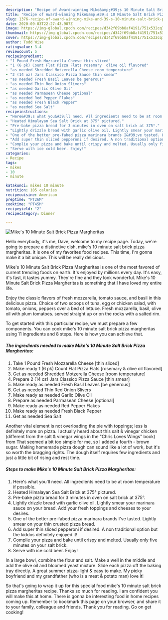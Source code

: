 ```yaml
---
description: "Recipe of Award-winning Mike&amp;#39;s 10 Minute Salt Brick Pizza Margheritas"
title: "Recipe of Award-winning Mike&amp;#39;s 10 Minute Salt Brick Pizza Margheritas"
slug: 1376-recipe-of-award-winning-mike-and-39-s-10-minute-salt-brick-pizza-margheritas
date: 2020-09-03T22:27:43.907Z
image: https://img-global.cpcdn.com/recipes/d342f69bb8af4191/751x532cq70/mikes-10-minute-salt-brick-pizza-margheritas-recipe-main-photo.jpg
thumbnail: https://img-global.cpcdn.com/recipes/d342f69bb8af4191/751x532cq70/mikes-10-minute-salt-brick-pizza-margheritas-recipe-main-photo.jpg
cover: https://img-global.cpcdn.com/recipes/d342f69bb8af4191/751x532cq70/mikes-10-minute-salt-brick-pizza-margheritas-recipe-main-photo.jpg
author: Todd Wise
ratingvalue: 3.4
reviewcount: 5
recipeingredient:
- "1 Pound Fresh Mozzarella Cheese thin sliced"
- "1 (6 pk) Count Flat Pizza Flats rosemary  olive oil flavored"
- "as needed Shredded Motzerella Cheese room temperature"
- "2 (14 oz) Jars Classico Pizza Sauce thin smear"
- "as needed Fresh Basil Leaves be generous"
- "as needed Thin Red Onion Slivers"
- "as needed Garlic Olive Oil"
- "as needed Parmasean Cheese optional"
- "as needed Red Pepper Flakes"
- "as needed Fresh Black Pepper"
- "as needed Sea Salt"
recipeinstructions:
- "Here&#39;s what you&#39;ll need. All ingredients need to be at room temperature if possible."
- "Heated Himalayan Sea Salt Brick at 375° pictured."
- "Pre-bake pizza bread for 3 minutes in oven on salt brick at 375°."
- "Lightly drizzle bread with garlic olive oil. Lightly smear your marinara sauce on your bread. Add your fresh toppings and cheeses to your desires."
- "One of the better pre-fabed pizza marinara brands I&#39;ve tasted. Lightly smear on your thin crusted pizza bread."
- "Add super thin sliced pepperoni if desired. A non traditional option but the kiddos definitely enjoyed it!"
- "Complie your pizza and bake until crispy and melted. Usually only five minutes on your salt brick."
- "Serve with ice cold beer. Enjoy!"
categories:
- Recipe
tags:
- mikes
- 10
- minute

katakunci: mikes 10 minute 
nutrition: 105 calories
recipecuisine: American
preptime: "PT26M"
cooktime: "PT45M"
recipeyield: "2"
recipecategory: Dinner

---
```



![Mike&#39;s 10 Minute Salt Brick Pizza Margheritas](https://img-global.cpcdn.com/recipes/d342f69bb8af4191/751x532cq70/mikes-10-minute-salt-brick-pizza-margheritas-recipe-main-photo.jpg)

Hello everybody, it's me, Dave, welcome to my recipe page. Today, we're going to prepare a distinctive dish, mike&#39;s 10 minute salt brick pizza margheritas. It is one of my favorites food recipes. This time, I'm gonna make it a bit unique. This will be really delicious.

Mike&#39;s 10 Minute Salt Brick Pizza Margheritas is one of the most favored of current trending foods on earth. It's enjoyed by millions every day. It's easy, it's fast, it tastes yummy. They're fine and they look wonderful. Mike&#39;s 10 Minute Salt Brick Pizza Margheritas is something that I have loved my entire life.

Enjoy the classic flavors of fresh mozzarella, tomato sauce, and basil in this delicious pizza. Choice of two scoops of tuna, egg or chicken salad, with tomato, onions, peppers over a bed of lettuce. Fresh mozzarella, basil, olive oil with plum tomatoes. served straight up or on the rocks with a salted rim.


To get started with this particular recipe, we must prepare a few components. You can cook mike&#39;s 10 minute salt brick pizza margheritas using 11 ingredients and 8 steps. Here is how you can achieve that.

<!--inarticleads1-->

##### The ingredients needed to make Mike&#39;s 10 Minute Salt Brick Pizza Margheritas:

1. Take 1 Pound Fresh Mozzarella Cheese [thin sliced]
1. Make ready 1 (6 pk) Count Flat Pizza Flats [rosemary &amp; olive oil flavored]
1. Get as needed Shredded Motzerella Cheese [room temperature]
1. Prepare 2 (14 oz) Jars Classico Pizza Sauce [thin smear]
1. Make ready as needed Fresh Basil Leaves [be generous]
1. Get as needed Thin Red Onion Slivers
1. Make ready as needed Garlic Olive Oil
1. Prepare as needed Parmasean Cheese [optional]
1. Make ready as needed Red Pepper Flakes
1. Make ready as needed Fresh Black Pepper
1. Get as needed Sea Salt


Another vital element is not overloading the pie with toppings; less is definitely more on pizza. I actually heard about this salt &amp; vinegar chicken (different from the salt &amp; vinegar wings in the &#34;Chris Loves Wings&#34; book) from That seemed a bit too simple for me, so I added a fourth - brown sugar. Making homemade pizza dough can sound like a lot of work, but it&#39;s so worth the bragging rights. The dough itself requires few ingredients and just a little bit of rising and rest time. 

<!--inarticleads2-->

##### Steps to make Mike&#39;s 10 Minute Salt Brick Pizza Margheritas:

1. Here&#39;s what you&#39;ll need. All ingredients need to be at room temperature if possible.
1. Heated Himalayan Sea Salt Brick at 375° pictured.
1. Pre-bake pizza bread for 3 minutes in oven on salt brick at 375°.
1. Lightly drizzle bread with garlic olive oil. Lightly smear your marinara sauce on your bread. Add your fresh toppings and cheeses to your desires.
1. One of the better pre-fabed pizza marinara brands I&#39;ve tasted. Lightly smear on your thin crusted pizza bread.
1. Add super thin sliced pepperoni if desired. A non traditional option but the kiddos definitely enjoyed it!
1. Complie your pizza and bake until crispy and melted. Usually only five minutes on your salt brick.
1. Serve with ice cold beer. Enjoy!


In a large bowl, combine the flour and salt. Make a well in the middle and add the olive oil and bloomed yeast mixture. Slide each pizza off the baking tray directly. A great summer pizza-light &amp; easy to make. My picky boyfriend and my grandfather (who is a meat &amp; potato man) love it! 

So that's going to wrap it up for this special food mike&#39;s 10 minute salt brick pizza margheritas recipe. Thanks so much for reading. I am confident you will make this at home. There is gonna be interesting food in home recipes coming up. Remember to bookmark this page on your browser, and share it to your family, colleague and friends. Thank you for reading. Go on get cooking!
